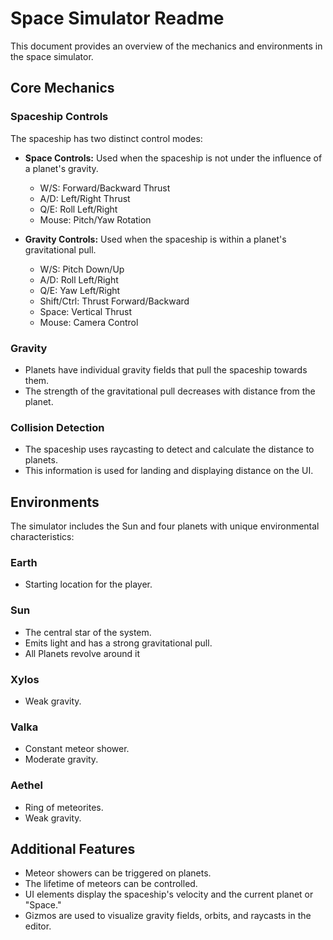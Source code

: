 # Space Simulator Readme

This document provides an overview of the mechanics and environments in the space simulator.

## Core Mechanics

### Spaceship Controls

The spaceship has two distinct control modes:

*   **Space Controls:** Used when the spaceship is not under the influence of a planet's gravity.
    *   W/S: Forward/Backward Thrust
    *   A/D: Left/Right Thrust
    *   Q/E: Roll Left/Right
    *   Mouse: Pitch/Yaw Rotation

*   **Gravity Controls:** Used when the spaceship is within a planet's gravitational pull.
    *   W/S: Pitch Down/Up
    *   A/D: Roll Left/Right
    *   Q/E: Yaw Left/Right
    *   Shift/Ctrl: Thrust Forward/Backward
    *   Space: Vertical Thrust
    *   Mouse: Camera Control

### Gravity

*   Planets have individual gravity fields that pull the spaceship towards them.
*   The strength of the gravitational pull decreases with distance from the planet.

### Collision Detection

*   The spaceship uses raycasting to detect and calculate the distance to planets.
*   This information is used for landing and displaying distance on the UI.


## Environments

The simulator includes the Sun and four planets with unique environmental characteristics:

### Earth 
*   Starting location for the player.


### Sun

*   The central star of the system.
*   Emits light and has a strong gravitational pull.
*   All Planets revolve around it

### Xylos

*   Weak gravity.

### Valka

*   Constant meteor shower.
*   Moderate gravity.

### Aethel

*   Ring of meteorites.
*   Weak gravity.

## Additional Features

*   Meteor showers can be triggered on planets.
*   The lifetime of meteors can be controlled.
*   UI elements display the spaceship's velocity and the current planet or "Space."
*   Gizmos are used to visualize gravity fields, orbits, and raycasts in the editor.
